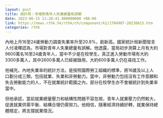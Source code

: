 ```yaml
---
layout: post
title: 統計局：市場對青年人失業總量有誤解
date: 2023-06-15 11:28:41.000000000 +08:00
link: https://news.rthk.hk/rthk/ch/component/k2/1704907-20230615.htm
categories: rthk
---
```


內地上月16至24歲勞動力調查失業率升至20.8%，創新高。國家統計局新聞發言人付凌暉認為，市場對青年人失業總量有誤解。他透露，當局初步測算上月有大約9600萬名16至24歲青年人，當中不少是在校學生，真正進入勞動市場有大約3300多萬人，其中2600多萬人已經被錄用，大約600多萬人仍在尋找工作。

他補充，內地失業率的統計方法，是按照國際勞工組織的標準，將16歲及以上人口劃分成三類，包括就業、失業和非勞動力。當中，非勞動力包括沒有工作意願和失去勞動能力的人，不在就業統計範圍之內，部分在校學生亦不會被統計到失業率當中。

但他承認，當前就業總量壓力和結構性問題不容忽視，青年人就業壓力仍然較大，促進就業供需平衡、結構合理仍需努力。他相信，隨著經濟持續好轉，就業保持總體穩定，將支撐就業情況。
